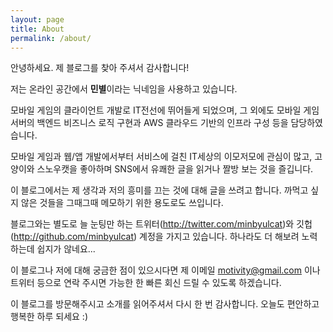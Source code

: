 ```yaml
---
layout: page
title: About
permalink: /about/
---
```


안녕하세요. 제 블로그를 찾아 주셔서 감사합니다!

저는 온라인 공간에서 **민별**이라는 닉네임을 사용하고 있습니다.

모바일 게임의 클라이언트 개발로 IT전선에 뛰어들게 되었으며, 그 외에도 모바일 게임 서버의 백엔드 비즈니스 로직 구현과 AWS 클라우드 기반의 인프라 구성 등을 담당하였습니다.

모바일 게임과 웹/앱 개발에서부터 서비스에 걸친 IT세상의 이모저모에 관심이 많고, 고양이와 스노우캣을 좋아하며 SNS에서 유쾌한 글을 읽거나 짤방 보는 것을 즐깁니다.

이 블로그에서는 제 생각과 저의 흥미를 끄는 것에 대해 글을 쓰려고 합니다. 까먹고 싶지 않은 것들을 그때그때 메모하기 위한 용도로도 쓰입니다.

블로그와는 별도로 늘 눈팅만 하는 트위터(http://twitter.com/minbyulcat)와 깃헙(http://github.com/minbyulcat) 계정을 가지고 있습니다. 하나라도 더 해보려 노력하는데 쉽지가 않네요...

이 블로그나 저에 대해 궁금한 점이 있으시다면 제 이메일 motivity@gmail.com 이나 트위터 등으로 연락 주시면 가능한 한 빠른 회신 드릴 수 있도록 하겠습니다.

이 블로그를 방문해주시고 소개를 읽어주셔서 다시 한 번 감사합니다. 오늘도 편안하고 행복한 하루 되세요 :)
